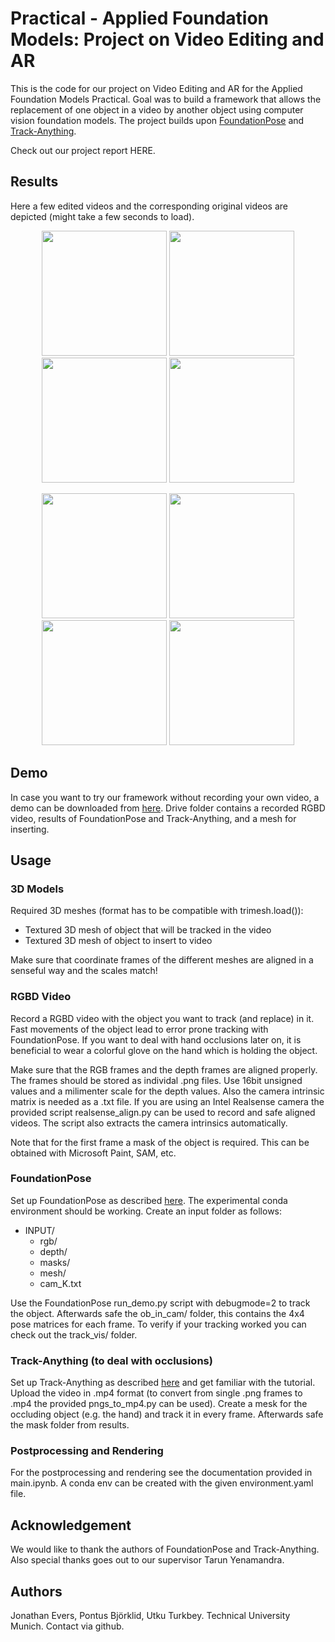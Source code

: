 # Practical - Applied Foundation Models: Project on Video Editing and AR

This is the code for our project on Video Editing and AR for the Applied Foundation Models Practical. Goal was to build a framework that allows the replacement of one object in a video by another object using computer vision foundation models. The project builds upon [FoundationPose](https://github.com/NVlabs/FoundationPose) and [Track-Anything](https://github.com/gaomingqi/Track-Anything).

Check out our project report HERE.

## Results
Here a few edited videos and the corresponding original videos are depicted (might take a few seconds to load).

<p align="center">
  <img src="assets/videos/gun_ego.gif" width="200" />
  <img src="assets/videos/gun_ego_raw.gif" width="200" />
  <img src="assets/videos/sword_ego_short.gif" width="200" />
  <img src="assets/videos/sword_ego_raw_short.gif" width="200" />
</p>

<p align="center">
  <img src="assets/videos/sword_spin.gif" width="200" />
  <img src="assets/videos/sword_spin_raw.gif" width="200" />
  <img src="assets/videos/gun_run_short.gif" width="200" />
  <img src="assets/videos/gun_run_raw_short.gif" width="200" />
</p>




## Demo

In case you want to try our framework without recording your own video, a demo can be downloaded from [here]( https://drive.google.com/drive/folders/1wCDiG25If92xcxFBMIh6d-QjBcaW9ELb?usp=sharing). Drive folder contains a recorded RGBD video, results of FoundationPose and Track-Anything, and a mesh for inserting. 

## Usage

### 3D Models
Required 3D meshes (format has to be compatible with trimesh.load()):
* Textured 3D mesh of object that will be tracked in the video
* Textured 3D mesh of object to insert to video

Make sure that coordinate frames of the different meshes are aligned in a senseful way and the scales match!

### RGBD Video
Record a RGBD video with the object you want to track (and replace) in it. Fast movements of the object lead to error prone tracking with FoundationPose. If you want to deal with hand occlusions later on, it is beneficial to wear a colorful glove on the hand which is holding the object.   

Make sure that the RGB frames and the depth frames are aligned properly. The frames should be stored as individal .png files. Use 16bit unsigned values and a milimenter scale for the depth values. Also the camera intrinsic matrix is needed as a .txt file. If you are using an Intel Realsense camera the provided script realsense_align.py can be used to record and safe aligned videos. The script also extracts the camera intrinsics automatically.

Note that for the first frame a mask of the object is required. This can be obtained with Microsoft Paint, SAM, etc.

### FoundationPose
Set up FoundationPose as described [here](https://github.com/NVlabs/FoundationPose). The experimental conda environment should be working. Create an input folder as follows:
* INPUT/
    * rgb/
    * depth/
    * masks/
    * mesh/
    * cam_K.txt

Use the FoundationPose run_demo.py script with debugmode=2 to track the object. Afterwards safe the ob_in_cam/ folder, this contains the 4x4 pose matrices for each frame. To verify if your tracking worked you can check out the track_vis/ folder.

### Track-Anything (to deal with occlusions)
Set up Track-Anything as described [here](https://github.com/gaomingqi/Track-Anything) and get familiar with the tutorial. Upload the video in .mp4 format (to convert from single .png frames to .mp4 the provided pngs_to_mp4.py can be used). Create a mesk for the occluding object (e.g. the hand) and track it in every frame. Afterwards safe the mask folder from results.

### Postprocessing and Rendering
For the postprocessing and rendering see the documentation provided in main.ipynb. A conda env can be created with the given environment.yaml file.

## Acknowledgement
We would like to thank the authors of FoundationPose and Track-Anything. Also special thanks goes out to our supervisor Tarun Yenamandra.

## Authors
Jonathan Evers, Pontus Björklid, Utku Turkbey. Technical University Munich. Contact via github.






